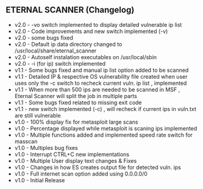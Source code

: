  ## ETERNAL SCANNER (Changelog)

* v2.0 - -vo switch implemented to display detailed vulnerable ip list
* v2.0 - Code improvements and new switch implemented (-v)
* v2.0 - some bugs fixed
* v2.0 - Default ip data directory changed to /usr/local/share/eternal_scanner
* v2.0 - Autoself instalation executables on /usr/local/sbin
* v2.0 - -i (for ip) switch implemented
* v1.1 - Some bugs fixed and manual ip list option added to be scanned
* v1.1 - Detailed IP & respective OS vulnerability file created when user uses only the -c switch to recheck current vuln. ip list , implemented
* v1.1 - When more than 500 ips are needed to be scanned in MSF , Eternal Scanner will split the job in multiple parts
* v1.1 - Some bugs fixed related to missing exit code
* v1.1 - new switch implemented (-c) , will recheck if current ips in vuln.txt are still vulnerable
* v1.0 - 100% display fix for metasploit large scans
* v1.0 - Percentage displayed while metasploit is scaning ips implemented
* v1.0 - Multiple functions added and implemented speed rate switch for masscan
* v1.0 - Multiples bug fixes
* v1.0 - Interrupt CTRL+C new implementations 
* v1.0 - Multiple User display text changes & Fixes
* v1.0 - Changes in how ES creates output file for detected vuln. ips
* v1.0 - Full internet scan option added using 0.0.0.0/0
* v1.0 - Initial Release
